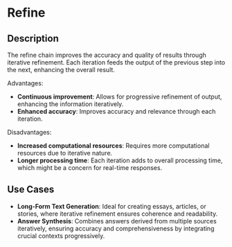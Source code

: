 # Refine

## Description

The refine chain improves the accuracy and quality of results through iterative refinement. Each iteration feeds the output of the previous step into the next, enhancing the overall result.

Advantages:

- **Continuous improvement**: Allows for progressive refinement of output, enhancing the information iteratively.
- **Enhanced accuracy**: Improves accuracy and relevance through each iteration.

Disadvantages:

- **Increased computational resources**: Requires more computational resources due to iterative nature.
- **Longer processing time**: Each iteration adds to overall processing time, which might be a concern for real-time responses.

## Use Cases

- **Long-Form Text Generation**: Ideal for creating essays, articles, or stories, where iterative refinement ensures coherence and readability.
- **Answer Synthesis**: Combines answers derived from multiple sources iteratively, ensuring accuracy and comprehensiveness by integrating crucial contexts progressively.
